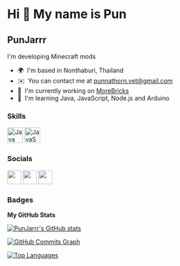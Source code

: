 Hi 👋 My name is Pun
====================

PunJarrr
--------

I'm developing Minecraft mods

* 🌍  I'm based in Nonthaburi, Thailand
* ✉️  You can contact me at [punnathorn.vet@gmail.com](mailto:punnathorn.vet@gmail.com)
* 🚀  I'm currently working on [MoreBricks](http://github.com/PunJarrr/MoreBricks)
* 🧠  I'm learning Java, JavaScript, Node.js and Arduino

### Skills


<p align="left">
<a href="https://www.oracle.com/java/" target="_blank" rel="noreferrer"><img src="https://raw.githubusercontent.com/danielcranney/readme-generator/main/public/icons/skills/java-colored.svg" width="36" height="36" alt="Java" /></a>
<a href="https://developer.mozilla.org/en-US/docs/Web/JavaScript" target="_blank" rel="noreferrer"><img src="https://raw.githubusercontent.com/danielcranney/readme-generator/main/public/icons/skills/javascript-colored.svg" width="36" height="36" alt="JavaScript" /></a>
</p>


### Socials

<p align="left"> <a href="https://discord.com/users/PunJarrr" target="_blank" rel="noreferrer"><img src="https://raw.githubusercontent.com/danielcranney/readme-generator/main/public/icons/socials/discord.svg" width="32" height="32" /></a> <a href="https://www.github.com/PunJarrr" target="_blank" rel="noreferrer"><img src="https://raw.githubusercontent.com/danielcranney/readme-generator/main/public/icons/socials/github.svg" width="32" height="32" /></a> <a href="https://www.reddit.com/user/PunJarrr" target="_blank" rel="noreferrer"><img src="https://www.redditstatic.com/desktop2x/img/social-links/reddit.png" width="32" height="32" /></a></p>

### Badges

<b>My GitHub Stats</b>

<a href="http://www.github.com/PunJarrr"><img src="https://github-readme-stats.vercel.app/api?username=PunJarrr&show_icons=true&hide=&count_private=true&title_color=0891b2&text_color=ffffff&icon_color=0891b2&bg_color=1c1917&hide_border=true&show_icons=true" alt="PunJarrr's GitHub stats" /></a>

<a href="http://www.github.com/PunJarrr"><img src="https://github-readme-activity-graph.cyclic.app/graph?username=PunJarrr&bg_color=1c1917&color=ffffff&line=0891b2&point=ffffff&area_color=1c1917&area=true&hide_border=true&custom_title=GitHub%20Commits%20Graph" alt="GitHub Commits Graph" /></a>

<a href="https://github.com/PunJarrr" align="left"><img src="https://github-readme-stats.vercel.app/api/top-langs/?username=PunJarrr&langs_count=10&title_color=0891b2&text_color=ffffff&icon_color=0891b2&bg_color=1c1917&hide_border=true&locale=en&custom_title=Top%20%Languages" alt="Top Languages" /></a>
